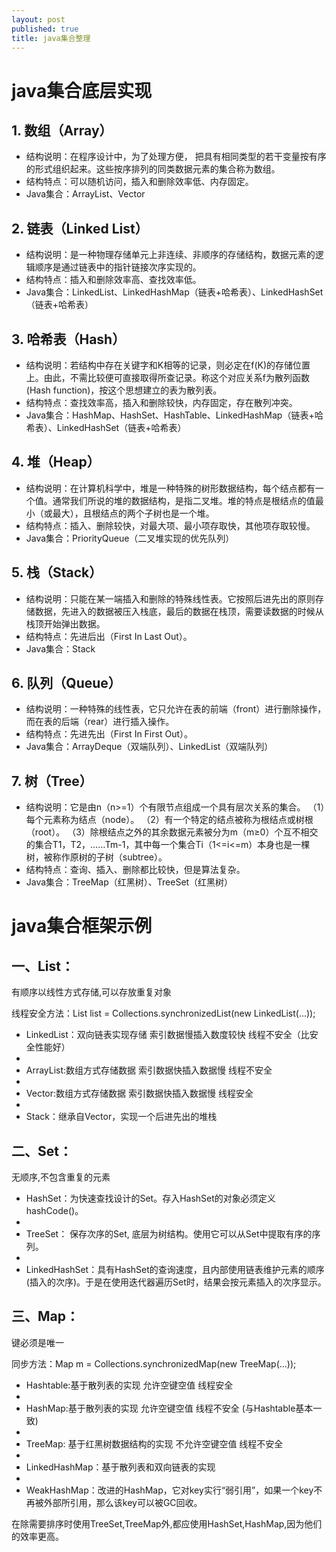 ```yaml
---
layout: post
published: true
title: java集合整理
---
```

# java集合底层实现

## 1. 数组（Array）

- 结构说明：在程序设计中，为了处理方便， 把具有相同类型的若干变量按有序的形式组织起来。这些按序排列的同类数据元素的集合称为数组。
- 结构特点：可以随机访问，插入和删除效率低、内存固定。
- Java集合：ArrayList、Vector

 
## 2. 链表（Linked List）

- 结构说明：是一种物理存储单元上非连续、非顺序的存储结构，数据元素的逻辑顺序是通过链表中的指针链接次序实现的。
- 结构特点：插入和删除效率高、查找效率低。
- Java集合：LinkedList、LinkedHashMap（链表+哈希表）、LinkedHashSet（链表+哈希表）


## 3. 哈希表（Hash）

- 结构说明：若结构中存在关键字和K相等的记录，则必定在f(K)的存储位置上。由此，不需比较便可直接取得所查记录。称这个对应关系f为散列函数(Hash function)，按这个思想建立的表为散列表。
- 结构特点：查找效率高，插入和删除较快，内存固定，存在散列冲突。
- Java集合：HashMap、HashSet、HashTable、LinkedHashMap（链表+哈希表）、LinkedHashSet（链表+哈希表）

 
## 4. 堆（Heap）

- 结构说明：在计算机科学中，堆是一种特殊的树形数据结构，每个结点都有一个值。通常我们所说的堆的数据结构，是指二叉堆。堆的特点是根结点的值最小（或最大），且根结点的两个子树也是一个堆。
- 结构特点：插入、删除较快，对最大项、最小项存取快，其他项存取较慢。
- Java集合：PriorityQueue（二叉堆实现的优先队列）


## 5. 栈（Stack）

- 结构说明：只能在某一端插入和删除的特殊线性表。它按照后进先出的原则存储数据，先进入的数据被压入栈底，最后的数据在栈顶，需要读数据的时候从栈顶开始弹出数据。
- 结构特点：先进后出（First In Last Out）。
- Java集合：Stack

 
## 6. 队列（Queue）

- 结构说明：一种特殊的线性表，它只允许在表的前端（front）进行删除操作，而在表的后端（rear）进行插入操作。
- 结构特点：先进先出（First In First Out）。
- Java集合：ArrayDeque（双端队列）、LinkedList（双端队列）
     

## 7. 树（Tree）

- 结构说明：它是由n（n>=1）个有限节点组成一个具有层次关系的集合。
                    （1）每个元素称为结点（node）。
                    （2）有一个特定的结点被称为根结点或树根（root）。
                    （3）除根结点之外的其余数据元素被分为m（m≥0）个互不相交的集合T1，T2，……Tm-1，其中每一个集合Ti（1<=i<=m）本身也是一棵树，被称作原树的子树（subtree）。
- 结构特点：查询、插入、删除都比较快，但是算法复杂。
- Java集合：TreeMap（红黑树）、TreeSet（红黑树）

# java集合框架示例

## 一、List：

有顺序以线性方式存储,可以存放重复对象

线程安全方法：List list = Collections.synchronizedList(new LinkedList(...));

- LinkedList：双向链表实现存储  索引数据慢插入数度较快  线程不安全（比安全性能好）
- 
- ArrayList:数组方式存储数据  索引数据快插入数据慢  线程不安全
- 
- Vector:数组方式存储数据  索引数据快插入数据慢  线程安全
- 
- Stack：继承自Vector，实现一个后进先出的堆栈


## 二、Set：

无顺序,不包含重复的元素

- HashSet：为快速查找设计的Set。存入HashSet的对象必须定义hashCode()。  
- 
- TreeSet： 保存次序的Set, 底层为树结构。使用它可以从Set中提取有序的序列。  
- 
- LinkedHashSet：具有HashSet的查询速度，且内部使用链表维护元素的顺序(插入的次序)。于是在使用迭代器遍历Set时，结果会按元素插入的次序显示。


## 三、Map： 

键必须是唯一


同步方法：Map m = Collections.synchronizedMap(new TreeMap(...));

- Hashtable:基于散列表的实现  允许空键空值  线程安全
- 
- HashMap:基于散列表的实现  允许空键空值  线程不安全  (与Hashtable基本一致)
- 
- TreeMap: 基于红黑树数据结构的实现  不允许空键空值  线程不安全
- 
- LinkedHashMap：基于散列表和双向链表的实现 
- 
- WeakHashMap：改进的HashMap，它对key实行“弱引用”，如果一个key不再被外部所引用，那么该key可以被GC回收。

在除需要排序时使用TreeSet,TreeMap外,都应使用HashSet,HashMap,因为他们的效率更高。


